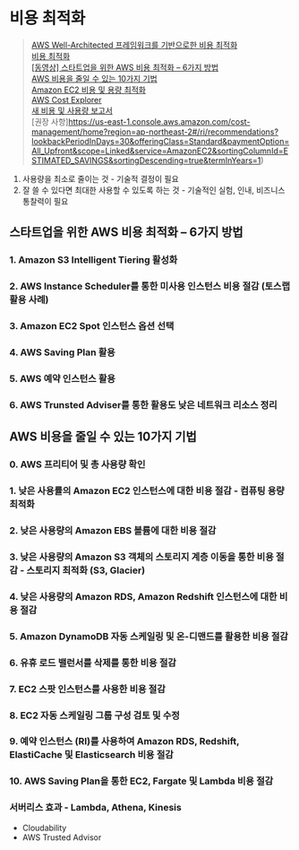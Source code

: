 # 비용 최적화

> [AWS Well-Architected 프레임워크를 기반으로한 비용 최적화](https://aws.amazon.com/ko/blogs/korea/aws-well-architected-framework-cost-optimization/)  
> [비용 최적화](https://wa.aws.amazon.com/wat.pillar.costOptimization.ko.html)  
> [[동영상] 스타트업을 위한 AWS 비용 최적화 – 6가지 방법](https://aws.amazon.com/ko/blogs/korea/startups-six-ways-to-reduce-your-aws-bill/)  
> [AWS 비용을 줄일 수 있는 10가지 기법](https://aws.amazon.com/ko/blogs/korea/10-things-you-can-do-today-to-reduce-aws-costs/)  
> [Amazon EC2 비용 및 용량 최적화](https://aws.amazon.com/ko/ec2/cost-and-capacity/)  
> [AWS Cost Explorer](https://aws.amazon.com/ko/aws-cost-management/aws-cost-explorer/)  
> [새 비용 및 사용량 보고서](https://us-east-1.console.aws.amazon.com/cost-management/home?region=ap-northeast-2#/cost-explorer?chartStyle=STACK&costAggregate=unBlendedCost&endDate=2023-06-30&excludeForecasting=false&filter=%5B%5D&futureRelativeRange=CUSTOM&granularity=Monthly&groupBy=%5B%22Service%22%5D&historicalRelativeRange=CUSTOM&isDefault=true&reportName=%EC%83%88%20%EB%B9%84%EC%9A%A9%20%EB%B0%8F%20%EC%82%AC%EC%9A%A9%EB%9F%89%20%EB%B3%B4%EA%B3%A0%EC%84%9C&showOnlyUncategorized=false&showOnlyUntagged=false&startDate=2023-04-15&usageAggregate=undefined&useNormalizedUnits=false)  
> [권장 사항]https://us-east-1.console.aws.amazon.com/cost-management/home?region=ap-northeast-2#/ri/recommendations?lookbackPeriodInDays=30&offeringClass=Standard&paymentOption=All_Upfront&scope=Linked&service=AmazonEC2&sortingColumnId=ESTIMATED_SAVINGS&sortingDescending=true&termInYears=1)  

1. 사용량을 최소로 줄이는 것 - 기술적 결정이 필요
2. 잘 쓸 수 있다면 최대한 사용할 수 있도록 하는 것 - 기술적인 실험, 인내, 비즈니스 통찰력이 필요

## 스타트업을 위한 AWS 비용 최적화 – 6가지 방법
### 1. Amazon S3 Intelligent Tiering 활성화
### 2. AWS Instance Scheduler를 통한 미사용 인스턴스 비용 절감  (토스랩 활용 사례)
### 3. Amazon EC2 Spot 인스턴스 옵션 선택
### 4. AWS Saving Plan 활용
### 5. AWS 예약 인스턴스 활용
### 6. AWS Trunsted Adviser를 통한 활용도 낮은 네트워크 리소스 정리

## AWS 비용을 줄일 수 있는 10가지 기법

### 0. AWS 프리티어 및 총 사용량 확인

### 1. 낮은 사용률의 Amazon EC2 인스턴스에 대한 비용 절감 - 컴퓨팅 용량 최적화

### 2. 낮은 사용량의 Amazon EBS 볼륨에 대한 비용 절감 

### 3. 낮은 사용량의 Amazon S3 객체의 스토리지 계층 이동을 통한 비용 절감 - 스토리지 최적화 (S3, Glacier)

### 4. 낮은 사용량의 Amazon RDS, Amazon Redshift 인스턴스에 대한 비용 절감

### 5. Amazon DynamoDB 자동 스케일링 및 온-디맨드를 활용한 비용 절감

### 6. 유휴 로드 밸런서를 삭제를 통한 비용 절감

### 7. EC2 스팟 인스턴스를 사용한 비용 절감

### 8. EC2 자동 스케일링 그룹 구성 검토 및 수정

### 9. 예약 인스턴스 (RI)를 사용하여 Amazon RDS, Redshift, ElastiCache 및 Elasticsearch 비용 절감

### 10. AWS Saving Plan을 통한 EC2, Fargate 및 Lambda 비용 절감

### 서버리스 효과 - Lambda, Athena, Kinesis

- Cloudability
- AWS Trusted Advisor